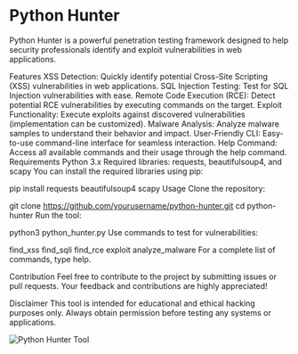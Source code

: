 # Python Hunter

Python Hunter is a powerful penetration testing framework designed to help security professionals identify and exploit vulnerabilities in web applications. 


Features
XSS Detection: Quickly identify potential Cross-Site Scripting (XSS) vulnerabilities in web applications.
SQL Injection Testing: Test for SQL Injection vulnerabilities with ease.
Remote Code Execution (RCE): Detect potential RCE vulnerabilities by executing commands on the target.
Exploit Functionality: Execute exploits against discovered vulnerabilities (implementation can be customized).
Malware Analysis: Analyze malware samples to understand their behavior and impact.
User-Friendly CLI: Easy-to-use command-line interface for seamless interaction.
Help Command: Access all available commands and their usage through the help command.
Requirements
Python 3.x
Required libraries: requests, beautifulsoup4, and scapy
You can install the required libraries using pip:


pip install requests beautifulsoup4 scapy
Usage
Clone the repository:

git clone https://github.com/yourusername/python-hunter.git
cd python-hunter
Run the tool:


python3 python_hunter.py
Use commands to test for vulnerabilities:

find_xss <target>
find_sqli <target>
find_rce <target>
exploit <target>
analyze_malware <sample>
For a complete list of commands, type help.

Contribution
Feel free to contribute to the project by submitting issues or pull requests. Your feedback and contributions are highly appreciated!

Disclaimer
This tool is intended for educational and ethical hacking purposes only. Always obtain permission before testing any systems or applications.

![Python Hunter Tool](python-hunter.png)



